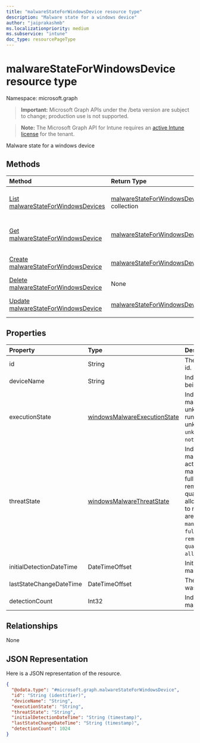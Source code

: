```yaml
---
title: "malwareStateForWindowsDevice resource type"
description: "Malware state for a windows device"
author: "jaiprakashmb"
ms.localizationpriority: medium
ms.subservice: "intune"
doc_type: resourcePageType
---
```


# malwareStateForWindowsDevice resource type

Namespace: microsoft.graph
> **Important:** Microsoft Graph APIs under the /beta version are subject to change; production use is not supported.

> **Note:** The Microsoft Graph API for Intune requires an [active Intune license](https://go.microsoft.com/fwlink/?linkid=839381) for the tenant.


Malware state for a windows device

## Methods
|Method|Return Type|Description|
|:---|:---|:---|
|[List malwareStateForWindowsDevices](../api/intune-devices-malwarestateforwindowsdevice-list.md)|[malwareStateForWindowsDevice](../resources/intune-devices-malwarestateforwindowsdevice.md) collection|List properties and relationships of the [malwareStateForWindowsDevice](../resources/intune-devices-malwarestateforwindowsdevice.md) objects.|
|[Get malwareStateForWindowsDevice](../api/intune-devices-malwarestateforwindowsdevice-get.md)|[malwareStateForWindowsDevice](../resources/intune-devices-malwarestateforwindowsdevice.md)|Read properties and relationships of the [malwareStateForWindowsDevice](../resources/intune-devices-malwarestateforwindowsdevice.md) object.|
|[Create malwareStateForWindowsDevice](../api/intune-devices-malwarestateforwindowsdevice-create.md)|[malwareStateForWindowsDevice](../resources/intune-devices-malwarestateforwindowsdevice.md)|Create a new [malwareStateForWindowsDevice](../resources/intune-devices-malwarestateforwindowsdevice.md) object.|
|[Delete malwareStateForWindowsDevice](../api/intune-devices-malwarestateforwindowsdevice-delete.md)|None|Deletes a [malwareStateForWindowsDevice](../resources/intune-devices-malwarestateforwindowsdevice.md).|
|[Update malwareStateForWindowsDevice](../api/intune-devices-malwarestateforwindowsdevice-update.md)|[malwareStateForWindowsDevice](../resources/intune-devices-malwarestateforwindowsdevice.md)|Update the properties of a [malwareStateForWindowsDevice](../resources/intune-devices-malwarestateforwindowsdevice.md) object.|

## Properties
|Property|Type|Description|
|:---|:---|:---|
|id|String|The unique Identifier. This is device id.|
|deviceName|String|Indicates the name of the device being evaluated for malware state|
|executionState|[windowsMalwareExecutionState](../resources/intune-devices-windowsmalwareexecutionstate.md)|Indicates execution status of the malware. Possible values are: unknown, blocked, allowed, running, notRunning. Defaults to unknown. Possible values are: `unknown`, `blocked`, `allowed`, `running`, `notRunning`.|
|threatState|[windowsMalwareThreatState](../resources/intune-devices-windowsmalwarethreatstate.md)|Indicates threat status of the malware. Possible values are: active, actionFailed, manualStepsRequired, fullScanRequired, rebootRequired, remediatedWithNonCriticalFailures, quarantined, removed, cleaned, allowed, noStatusCleared. defaults to noStatusCleared. Possible values are: `active`, `actionFailed`, `manualStepsRequired`, `fullScanRequired`, `rebootRequired`, `remediatedWithNonCriticalFailures`, `quarantined`, `removed`, `cleaned`, `allowed`, `noStatusCleared`.|
|initialDetectionDateTime|DateTimeOffset|Initial detection datetime of the malware|
|lastStateChangeDateTime|DateTimeOffset|The last time this particular threat was changed|
|detectionCount|Int32|Indicates the number of times the malware is detected|

## Relationships
None

## JSON Representation
Here is a JSON representation of the resource.
<!-- {
  "blockType": "resource",
  "keyProperty": "id",
  "@odata.type": "microsoft.graph.malwareStateForWindowsDevice"
}
-->
``` json
{
  "@odata.type": "#microsoft.graph.malwareStateForWindowsDevice",
  "id": "String (identifier)",
  "deviceName": "String",
  "executionState": "String",
  "threatState": "String",
  "initialDetectionDateTime": "String (timestamp)",
  "lastStateChangeDateTime": "String (timestamp)",
  "detectionCount": 1024
}
```
